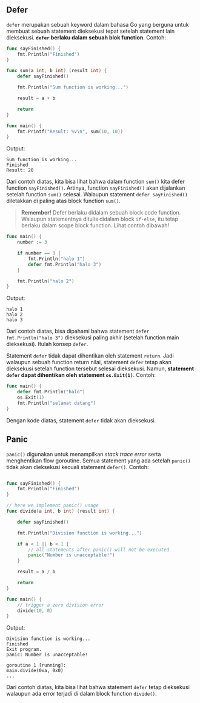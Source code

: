 ## Defer

`defer` merupakan sebuah keyword dalam bahasa Go yang berguna untuk membuat sebuah statement dieksekusi tepat setelah statement lain dieksekusi. **`defer` berlaku dalam sebuah blok function**. Contoh:

```go
func sayFinished() {
	fmt.Println("Finished")
}

func sum(a int, b int) (result int) {
	defer sayFinished()

	fmt.Println("Sum function is working...")

	result = a + b

	return
}

func main() {
	fmt.Printf("Result: %v\n", sum(10, 10))
}
```

Output:

```
Sum function is working...
Finished
Result: 20
```

Dari contoh diatas, kita bisa lihat bahwa dalam function `sum()` kita defer function `sayFinished()`. Artinya, function `sayFinished()` akan dijalankan setelah function `sum()` selesai. Walaupun statement `defer sayFinished()` diletakkan di paling atas block function `sum()`.

> **Remember!** Defer berlaku didalam sebuah block code function. Walaupun statementnya ditulis didalam block `if-else`, itu tetap berlaku dalam scope block function. Lihat contoh dibawah!

```go
func main() {
    number := 3

    if number == 3 {
        fmt.Println("halo 1")
        defer fmt.Println("halo 3")
    }

    fmt.Println("halo 2")
}
```

Output:

```
halo 1
halo 2
halo 3
```

Dari contoh diatas, bisa dipahami bahwa statement `defer fmt.Println("halo 3")` dieksekusi paling akhir (setelah function main dieksekusi). Itulah konsep `defer`.

Statement `defer` tidak dapat dihentikan oleh statement `return`. Jadi walaupun sebuah function return nilai, statement `defer` tetap akan dieksekusi setelah function tersebut selesai dieksekusi. Namun, **statement `defer` dapat dihentikan oleh statement `os.Exit(1)`**. Contoh:

```go
func main() {
    defer fmt.Println("halo")
    os.Exit(1)
    fmt.Println("selamat datang")
}
```

Dengan kode diatas, statement `defer` tidak akan dieksekusi.

## Panic

`panic()` digunakan untuk menampilkan *stack trace error* serta menghentikan flow goroutine. Semua statement yang ada setelah `panic()` tidak akan dieksekusi kecuali statement `defer()`. Contoh:

```go

func sayFinished() {
	fmt.Println("Finished")
}

// here we implement panic() usage
func divide(a int, b int) (result int) {

	defer sayFinished()

	fmt.Println("Division function is working...")

	if a < 1 || b < 1 {
		// all statements after panic() will not be executed
		panic("Number is unacceptable!")
	}

	result = a / b

	return
}

func main() {
	// trigger a zero division error
	divide(10, 0)
}
```

Output:

```
Division function is working...
Finished
Exit program.
panic: Number is unacceptable!

goroutine 1 [running]:
main.divide(0xa, 0x0)
...
```

Dari contoh diatas, kita bisa lihat bahwa statement `defer` tetap dieksekusi walaupun ada error terjadi di dalam block function `divide()`.